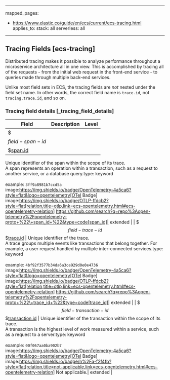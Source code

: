 <!-- This file is automatically generated. Don't edit it manually! -->

---
mapped_pages:
  - https://www.elastic.co/guide/en/ecs/current/ecs-tracing.html
applies_to:
  stack: all
  serverless: all
---

## Tracing Fields [ecs-tracing]

Distributed tracing makes it possible to analyze performance throughout a microservice architecture all in one view. This is accomplished by tracing all of the requests - from the initial web request in the front-end service - to queries made through multiple back-end services.

Unlike most field sets in ECS, the tracing fields are *not* nested under the field set name. In other words, the correct field name is `trace.id`, not `tracing.trace.id`, and so on.

### Tracing field details [_tracing_field_details]

| Field  | Description | Level |
|---|---|---|
| $$$field-span-id$$$[span.id](#field-span-id) |
Unique identifier of the span within the scope of its trace.<br>A span represents an operation within a transaction, such as a request to another service, or a database query.type: keyword<br><br>
example: `3ff9a8981b7ccd5a`<br>image:https://img.shields.io/badge/OpenTelemetry-4a5ca6?style=flat&logo=opentelemetry[OTel Badge] image:https://img.shields.io/badge/OTLP-ffdcb2?style=flat[relation,title=otlp,link=ecs-opentelemetry.html#ecs-opentelemetry-relation] https://github.com/search?q=repo%3Aopen-telemetry%2Fopentelemetry-proto+%22\+span_id+%22&type=code[span_id]| extended |
| $$$field-trace-id$$$[trace.id](#field-trace-id) |
Unique identifier of the trace.<br>A trace groups multiple events like transactions that belong together. For example, a user request handled by multiple inter-connected services.type: keyword<br><br>
example: `4bf92f3577b34da6a3ce929d0e0e4736`<br>image:https://img.shields.io/badge/OpenTelemetry-4a5ca6?style=flat&logo=opentelemetry[OTel Badge] image:https://img.shields.io/badge/OTLP-ffdcb2?style=flat[relation,title=otlp,link=ecs-opentelemetry.html#ecs-opentelemetry-relation] https://github.com/search?q=repo%3Aopen-telemetry%2Fopentelemetry-proto+%22\+trace_id+%22&type=code[trace_id]| extended |
| $$$field-transaction-id$$$[transaction.id](#field-transaction-id) |
Unique identifier of the transaction within the scope of its trace.<br>A transaction is the highest level of work measured within a service, such as a request to a server.type: keyword<br><br>
example: `00f067aa0ba902b7`<br>image:https://img.shields.io/badge/OpenTelemetry-4a5ca6?style=flat&logo=opentelemetry[OTel Badge] image:https://img.shields.io/badge/n%2Fa-f2f4fb?style=flat[relation,title=not-applicable,link=ecs-opentelemetry.html#ecs-opentelemetry-relation] Not applicable.| extended |


